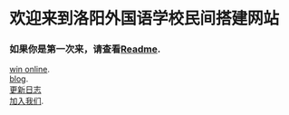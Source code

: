 # 欢迎来到洛阳外国语学校民间搭建网站
### 如果你是第一次来，请查看[Readme](https://readme.lyfls.top).   
[win online](https://windows.lyfls.top).     
[blog](https://blog.lyfls.top).   
[更新日志](https://log.lyfls.top)    
[加入我们](https://github.com/Luoyang-Foreign-Language-School).   
